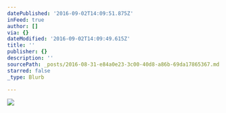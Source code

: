 ```yaml
---
datePublished: '2016-09-02T14:09:51.875Z'
inFeed: true
author: []
via: {}
dateModified: '2016-09-02T14:09:49.615Z'
title: ''
publisher: {}
description: ''
sourcePath: _posts/2016-08-31-e84a0e23-3c00-40d8-a86b-69da17865367.md
starred: false
_type: Blurb

---
```

![](https://the-grid-user-content.s3-us-west-2.amazonaws.com/9ebf2fca-7233-4495-81a4-84a94411cc72.jpg)